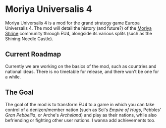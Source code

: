 # Moriya Universalis 4
Moriya Universalis 4 is a mod for the grand strategy game Europa Universalis 4. The mod will detail the history (and future?) of the [Moriya Shrine](https://www.moriyashrine.org) community through EU4, alongside its various splits (such as the Shining Needle Castle).

## Current Roadmap
Currently we are working on the basics of the mod, such as countries and national ideas. There is no timetable for release, and there won't be one for a while.

## The Goal
The goal of the mod is to transform EU4 to a game in which you can take control of a denizen/member nation (such as Sci's *Empire of Hugs*, Pebbles' *Gran Pebbellia*, or Arche's *Archeland*) and play as their nations, while also befriending or fighting other user nations. I wanna add achievements too.
